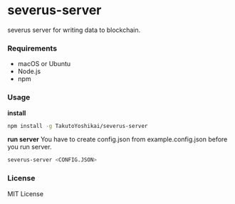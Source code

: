 # severus-server
severus server for writing data to blockchain.

### Requirements
* macOS or Ubuntu
* Node.js
* npm

### Usage
**install**
```bash
npm install -g TakutoYoshikai/severus-server
```

**run server**
You have to create config.json from example.config.json before you run server.

```bash
severus-server <CONFIG.JSON>
```

### License
MIT License
